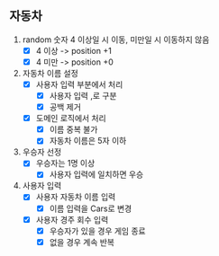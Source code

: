 ## 자동차

1. random 숫자 4 이상일 시 이동, 미만일 시 이동하지 않음
    - [x] 4 이상 -> position +1
    - [x] 4 미만 -> position +0

2. 자동차 이름 설정
    - [x] 사용자 입력 부분에서 처리
        - [x] 사용자 입력 ,로 구분
        - [x] 공백 제거
    - [x] 도메인 로직에서 처리
        - [x] 이름 중복 불가
        - [x] 자동차 이름은 5자 이하
        
3. 우승자 선정
    - [x] 우승자는 1명 이상
        - [x] 사용자 입력에 일치하면 우승
        
4. 사용자 입력
    - [x] 사용자 자동차 이름 입력
        - [x] 이름 입력을 Cars로 변경
    - [x] 사용자 경주 회수 입력
        - [x] 우승자가 있을 경우 게임 종료
        - [x] 없을 경우 계속 반복
